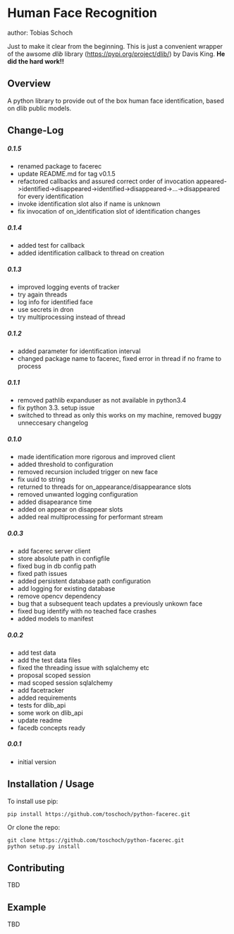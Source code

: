 Human Face Recognition
===============================
author: Tobias Schoch

Just to make it clear from the beginning. This is just a convenient wrapper of the awsome _dlib_
library (<https://pypi.org/project/dlib/>) by Davis King. **He did the hard work!!**

Overview
--------

A python library to provide out of the box human face identification, based on dlib public models.


Change-Log
----------
##### 0.1.5
* renamed package to facerec
* update README.md for tag v0.1.5
* refactored callbacks and assured correct order of invocation appeared->identified->disappeared->identified->disappeared->...->disappeared for every identification
* invoke identification slot also if name is unknown
* fix invocation of on_identification slot of identification changes


##### 0.1.4
* added test for callback
* added identification callback to thread on creation

##### 0.1.3
* improved logging events of tracker
* try again threads
* log info for identified face
* use secrets in dron
* try multiprocessing instead of thread

##### 0.1.2
* added parameter for identification interval
* changed package name to facerec, fixed error in thread if no frame to process

##### 0.1.1
* removed pathlib expanduser as not available in python3.4
* fix python 3.3. setup issue
* switched to thread as only this works on my machine, removed buggy unneccesary changelog

##### 0.1.0
* made identification more rigorous and improved client
* added threshold to configuration
* removed recursion included trigger on new face
* fix uuid to string
* returned to threads for on_appearance/disappearance slots
* removed unwanted logging configuration
* added disapearance time
* added on appear on disappear slots
* added real multiprocessing for performant stream

##### 0.0.3
* add facerec server client
* store absolute path in configfile
* fixed bug in db config path
* fixed path issues
* added persistent database path configuration
* add logging for existing database
* remove opencv dependency
* bug that a subsequent teach updates a previously unkown face
* fixed bug identify with no teached face crashes
* added models to manifest

##### 0.0.2
* add test data
* add the test data files
* fixed the threading issue with sqlalchemy etc
* proposal scoped session
* mad scoped session sqlalchemy
* add facetracker
* added requirements
* tests for dlib_api
* some work on dlib_api
* update readme
* facedb concepts ready

##### 0.0.1
* initial version


Installation / Usage
--------------------

To install use pip:

    pip install https://github.com/toschoch/python-facerec.git


Or clone the repo:

    git clone https://github.com/toschoch/python-facerec.git
    python setup.py install
    
Contributing
------------

TBD

Example
-------

TBD